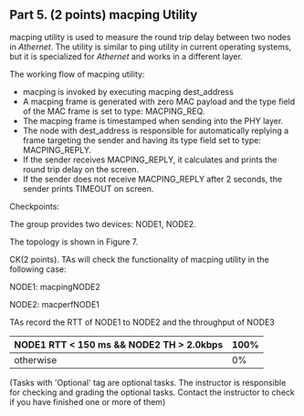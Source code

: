 ## Part 5. (2 points) macping Utility

macping utility is used to measure the round trip delay between two nodes in _Athernet_. The utility is similar to ping utility in current operating systems, but it is specialized for _Athernet_ and works in a different layer.

The working flow of macping utility:

- macping is invoked by executing macping dest\_address
- A macping frame is generated with zero MAC payload and the type field of the MAC frame is set to type: MACPING\_REQ.
- The macping frame is timestamped when sending into the PHY layer.
- The node with dest\_address is responsible for automatically replying a frame targeting the sender and having its type field set to type: MACPING\_REPLY.
- If the sender receives MACPING\_REPLY, it calculates and prints the round trip delay on the screen.
- If the sender does not receive MACPING\_REPLY after 2 seconds, the sender prints TIMEOUT on screen.

Checkpoints:

The group provides two devices: NODE1, NODE2.

The topology is shown in Figure 7.

CK(2 points). TAs will check the functionality of macping utility in the following case:

NODE1: macpingNODE2

NODE2: macperfNODE1

TAs record the RTT of NODE1 to NODE2 and the throughput of NODE3

| NODE1 RTT < 150 ms && NODE2 TH > 2.0kbps | 100% |
| --- | --- |
| otherwise | 0% |

(Tasks with 'Optional' tag are optional tasks. The instructor is responsible for checking and grading the optional tasks. Contact the instructor to check if you have finished one or more of them)
